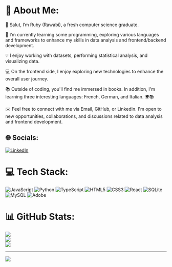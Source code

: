 # 💎 About Me:
👋 Salut, I’m Ruby (Rawabi), a fresh computer science graduate.

🌱 I’m currently learning some programming, exploring various languages and frameworks to enhance my skills in data analysis and frontend/backend development.

💡 I enjoy working with datasets, performing statistical analysis, and visualizing data.

💻 On the frontend side, I enjoy exploring new technologies to enhance the overall user journey.

📚 Outside of coding, you'll find me immersed in books. In addition, I'm learning three interesting languages: French, German, and Italian. 🌍📚

✉️ Feel free to connect with me via Email, GitHub, or LinkedIn. I'm open to new opportunities, collaborations, and discussions related to data analysis and frontend development.


## 🌐 Socials:
[![LinkedIn](https://img.shields.io/badge/LinkedIn-%230077B5.svg?logo=linkedin&logoColor=white)](https://www.linkedin.com/in/rawabi-ahmad/) 

# 💻 Tech Stack:
![JavaScript](https://img.shields.io/badge/javascript-%23323330.svg?style=for-the-badge&logo=javascript&logoColor=%23F7DF1E) ![Python](https://img.shields.io/badge/python-3670A0?style=for-the-badge&logo=python&logoColor=ffdd54) ![TypeScript](https://img.shields.io/badge/typescript-%23007ACC.svg?style=for-the-badge&logo=typescript&logoColor=white) ![HTML5](https://img.shields.io/badge/html5-%23E34F26.svg?style=for-the-badge&logo=html5&logoColor=white) ![CSS3](https://img.shields.io/badge/css3-%231572B6.svg?style=for-the-badge&logo=css3&logoColor=white) ![React](https://img.shields.io/badge/react-%2320232a.svg?style=for-the-badge&logo=react&logoColor=%2361DAFB) ![SQLite](https://img.shields.io/badge/sqlite-%2307405e.svg?style=for-the-badge&logo=sqlite&logoColor=white) ![MySQL](https://img.shields.io/badge/mysql-%2300000f.svg?style=for-the-badge&logo=mysql&logoColor=white) ![Adobe](https://img.shields.io/badge/adobe-%23FF0000.svg?style=for-the-badge&logo=adobe&logoColor=white)
# 📊 GitHub Stats:
![](https://github-readme-stats.vercel.app/api?username=RawGate&theme=dark&hide_border=false&include_all_commits=false&count_private=false)<br/>
![](https://github-readme-streak-stats.herokuapp.com/?user=RawGate&theme=dark&hide_border=false)<br/>
![](https://github-readme-stats.vercel.app/api/top-langs/?username=RawGate&theme=dark&hide_border=false&include_all_commits=false&count_private=false&layout=compact)

---
[![](https://visitcount.itsvg.in/api?id=RawGate&icon=6&color=0)](https://visitcount.itsvg.in)

<!-- Proudly created with GPRM ( https://gprm.itsvg.in ) -->
<!---
RawGate/RawGate is a ✨ special ✨ repository because its `README.md` (this file) appears on your GitHub profile.
You can click the Preview link to take a look at your changes.
--->
